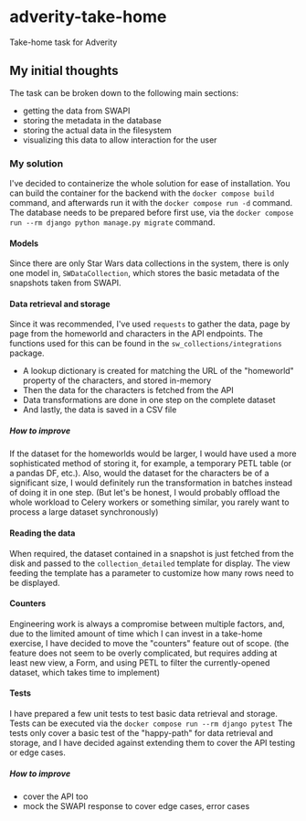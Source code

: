 # adverity-take-home
Take-home task for Adverity

## My initial thoughts
The task can be broken down to the following main sections:
- getting the data from SWAPI
- storing the metadata in the database
- storing the actual data in the filesystem
- visualizing this data to allow interaction for the user

### My solution
I've decided to containerize the whole solution for ease of installation.
You can build the container for the backend with the `docker compose build` command, and afterwards run it
with the `docker compose run -d` command.
The database needs to be prepared before first use, via the `docker compose run --rm django python manage.py migrate`
command.

#### Models
Since there are only Star Wars data collections in the system, there is only one model in, `SWDataCollection`, which
stores the basic metadata of the snapshots taken from SWAPI.

#### Data retrieval and storage
Since it was recommended, I've used `requests` to gather the data, page by page from the homeworld and characters
in the API endpoints. The functions used for this can be found in the `sw_collections/integrations` package.
- A lookup dictionary is created for matching the URL of the "homeworld" property of the characters, and stored in-memory
- Then the data for the characters is fetched from the API
- Data transformations are done in one step on the complete dataset
- And lastly, the data is saved in a CSV file

##### How to improve
If the dataset for the homeworlds would be larger, I would have used a more sophisticated method of storing it, for example,
a temporary PETL table (or a pandas DF, etc.).
Also, would the dataset for the characters be of a significant size, I would definitely run the transformation in batches
instead of doing it in one step.
(But let's be honest, I would probably offload the whole workload to Celery workers or something similar, you rarely
want to process a large dataset synchronously)

#### Reading the data
When required, the dataset contained in a snapshot is just fetched from the disk and passed to the `collection_detailed`
template for display. The view feeding the template has a parameter to customize how many rows need to be displayed.
 
#### Counters
Engineering work is always a compromise between multiple factors, and, due to the limited amount of time which I can
invest in a take-home exercise, I have decided to move the "counters" feature out of scope.
(the feature does not seem to be overly complicated, but requires adding at least new view, a Form, and using PETL
to filter the currently-opened dataset, which takes time to implement)

#### Tests
I have prepared a few unit tests to test basic data retrieval and storage.
Tests can be executed via the `docker compose run --rm django pytest`
The tests only cover a basic test of the "happy-path" for data retrieval and storage, and I have decided against
extending them to cover the API testing or edge cases.
##### How to improve
- cover the API too
- mock the SWAPI response to cover edge cases, error cases
